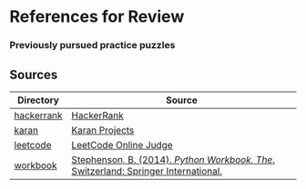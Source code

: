 # References for Review
### Previously pursued practice puzzles

## Sources

Directory | Source
--------- | ------
[hackerrank](https://github.com/FeebleOldMan/references/tree/master/hackerrank) | [HackerRank](https://www.hackerrank.com/FeebleOldMan)
[karan](https://github.com/FeebleOldMan/references/tree/master/karan) | [Karan Projects](https://github.com/karan/Projects)
[leetcode](https://github.com/FeebleOldMan/references/tree/master/leetcode) | [LeetCode Online Judge](https://leetcode.com/feebleoldman/)
[workbook](https://github.com/FeebleOldMan/references/tree/master/workbook) | [Stephenson, B. (2014). _Python Workbook, The_. Switzerland: Springer International.](http://www.springer.com/gp/book/9783319142395)
